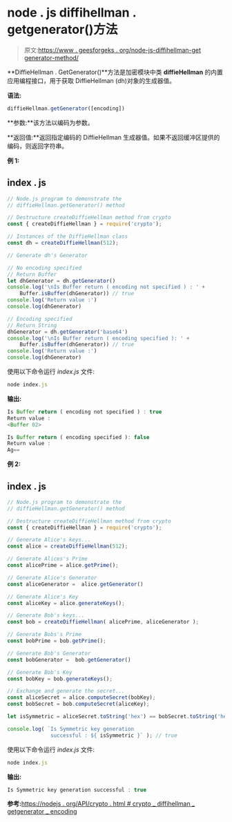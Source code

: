 # node . js diffihellman . getgenerator()方法

> 原文:[https://www . geesforgeks . org/node-js-diffihellman-get generator-method/](https://www.geeksforgeeks.org/node-js-diffiehellman-getgenerator-method/)

**DiffieHellman . GetGenerator()**方法是加密模块中类 **diffieHellman** 的内置应用编程接口，用于获取 DiffieHellman (dh)对象的生成器值。

**语法:**

```js
diffieHellman.getGenerator([encoding])
```

**参数:**该方法以编码为参数。

**返回值:**返回指定编码的 DiffieHellman 生成器值。如果不返回缓冲区提供的编码，则返回字符串。

**例 1:**

## index . js

```js
// Node.js program to demonstrate the
// diffieHellman.getGenerator() method

// Destructure createDiffieHellman method from crypto
const { createDiffieHellman } = require('crypto');

// Instances of the DiffieHellman class
const dh = createDiffieHellman(512);

// Generate dh's Generator

// No encoding specified
// Return Buffer
let dhGenerator = dh.getGenerator()
console.log('\nIs Buffer return ( encoding not specified ) : ' +
    Buffer.isBuffer(dhGenerator)) // true
console.log('Return value :')
console.log(dhGenerator)

// Encoding specified 
// Return String
dhGenerator = dh.getGenerator('base64')
console.log('\nIs Buffer return ( encoding specified ): ' +
    Buffer.isBuffer(dhGenerator)) // true
console.log('Return value :')
console.log(dhGenerator)
```

使用以下命令运行 *index.js* 文件:

```js
node index.js
```

**输出:**

```js
Is Buffer return ( encoding not specified ) : true
Return value :
<Buffer 02>

Is Buffer return ( encoding specified ): false
Return value :
Ag==
```

**例 2:**

## index . js

```js
// Node.js program to demonstrate the
// diffieHellman.getGenerator() method

// Destructure createDiffieHellman method from crypto
const { createDiffieHellman } = require('crypto');

// Generate Alice's keys...
const alice = createDiffieHellman(512);

// Generate Alices's Prime
const alicePrime = alice.getPrime();

// Generate Alice's Generator
const aliceGenerator =  alice.getGenerator()

// Generate Alice's Key
const aliceKey = alice.generateKeys();

// Generate Bob's keys...
const bob = createDiffieHellman( alicePrime, aliceGenerator );

// Generate Bobs's Prime
const bobPrime = bob.getPrime();

// Generate Bob's Generator
const bobGenerator =  bob.getGenerator()

// Generate Bob's Key
const bobKey = bob.generateKeys();

// Exchange and generate the secret...
const aliceSecret = alice.computeSecret(bobKey);
const bobSecret = bob.computeSecret(aliceKey);

let isSymmetric = aliceSecret.toString('hex') == bobSecret.toString('hex')

console.log( `Is Symmetric key generation 
              successful : ${ isSymmetric }` ); // true
```

使用以下命令运行 *index.js* 文件:

```js
node index.js
```

**输出:**

```js
Is Symmetric key generation successful : true
```

**参考:**[https://nodejs . org/API/crypto . html # crypto _ diffihellman _ getgenerator _ encoding](https://nodejs.org/api/crypto.html#crypto_diffiehellman_getgenerator_encoding)